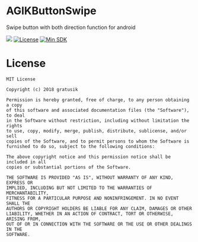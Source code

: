 # AGIKButtonSwipe
Swipe button with both direction function for android

[![](https://jitpack.io/v/gratusik/AGIKButtonSwipe.svg)](https://jitpack.io/#gratusik/AGIKButtonSwipe)
[![License](https://img.shields.io/badge/License-MIT-blue.svg)](https://github.com/gratusik/AGIKButtonSwipe/blob/master/LICENSE)
[![Min SDK](https://img.shields.io/badge/Min%20SDK-15-e91e63.svg)](https://developer.android.com/about/versions/android-4.0.3)
# License
```
MIT License

Copyright (c) 2018 gratusik

Permission is hereby granted, free of charge, to any person obtaining a copy
of this software and associated documentation files (the "Software"), to deal
in the Software without restriction, including without limitation the rights
to use, copy, modify, merge, publish, distribute, sublicense, and/or sell
copies of the Software, and to permit persons to whom the Software is
furnished to do so, subject to the following conditions:

The above copyright notice and this permission notice shall be included in all
copies or substantial portions of the Software.

THE SOFTWARE IS PROVIDED "AS IS", WITHOUT WARRANTY OF ANY KIND, EXPRESS OR
IMPLIED, INCLUDING BUT NOT LIMITED TO THE WARRANTIES OF MERCHANTABILITY,
FITNESS FOR A PARTICULAR PURPOSE AND NONINFRINGEMENT. IN NO EVENT SHALL THE
AUTHORS OR COPYRIGHT HOLDERS BE LIABLE FOR ANY CLAIM, DAMAGES OR OTHER
LIABILITY, WHETHER IN AN ACTION OF CONTRACT, TORT OR OTHERWISE, ARISING FROM,
OUT OF OR IN CONNECTION WITH THE SOFTWARE OR THE USE OR OTHER DEALINGS IN THE
SOFTWARE.
```
